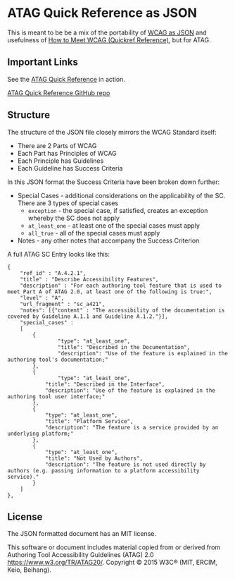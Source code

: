 # ATAG Quick Reference as JSON
This is meant to be be a mix of the portability of [WCAG as JSON](https://github.com/tenon-io/wcag-as-json) and usefulness of [How to Meet WCAG (Quickref Reference)](https://www.w3.org/WAI/WCAG21/quickref/), but for ATAG.

## Important Links
See the [ATAG Quick Reference](https://andrewnordlund.github.io/atag/atagscs.html) in action.

[ATAG Quick Reference GitHub repo](https://github.com/andrewnordlund/atag/)


## Structure

The structure of the JSON file closely mirrors the WCAG Standard itself:

* There are 2 Parts of WCAG
* Each Part has Principles of WCAG
* Each Principle has Guidelines
* Each Guideline has Success Criteria

In this JSON format the Success Criteria have been broken down further:

* Special Cases - additional considerations on the applicability of the SC. There are 3 types of special cases
  * `exception` - the special case, if satisfied, creates an exception whereby the SC does not apply
  * `at_least_one` - at least one of the special cases must apply 
  * `all_true` - all of the special cases must apply 
* Notes - any other notes that accompany the Success Criterion

A full ATAG SC Entry looks like this:

```
{
	"ref_id" : "A.4.2.1",
	"title" : "Describe Accessibility Features",
	"description" : "For each authoring tool feature that is used to meet Part A of ATAG 2.0, at least one of the following is true:",
	"level" : "A",
	"url_fragment" : "sc_a421",
	"notes": [{"content" : "The accessibility of the documentation is covered by Guideline A.1.1 and Guideline A.1.2."}],
	"special_cases" : 
	[
		{
		       	"type": "at_least_one",
       			"title": "Described in the Documentation",
	       		"description": "Use of the feature is explained in the authoring tool's documentation;"
		},
		{
		      	"type": "at_least_one",
			"title": "Described in the Interface",
			"description": "Use of the feature is explained in the authoring tool user interface;"
		},
		{
			"type": "at_least_one",
			"title": "Platform Service",
			"description": "The feature is a service provided by an underlying platform;"
		},
		{
			"type": "at_least_one",
			"title": "Not Used by Authors",
			"description": "The feature is not used directly by authors (e.g. passing information to a platform accessibility service)."
		}
	]
},
```

## License
The JSON formatted document has an MIT license.

This software or document includes material copied from or derived from Authoring Tool Accessibility Guidelines (ATAG) 2.0 https://www.w3.org/TR/ATAG20/. Copyright © 2015 W3C® (MIT, ERCIM, Keio, Beihang).
